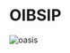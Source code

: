 # OIBSIP
![oasis](https://user-images.githubusercontent.com/96946538/177025409-b379a519-96db-4a68-ba50-25666979b848.png)
